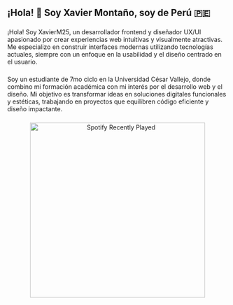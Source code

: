 <h2 align="left">¡Hola! 👋 Soy Xavier Montaño, soy de Perú 🇵🇪</h2>

###

<p align="left">¡Hola! Soy XavierM25, un desarrollador frontend y diseñador UX/UI apasionado por crear experiencias web intuitivas y visualmente atractivas. Me especializo en construir interfaces modernas utilizando tecnologías actuales, siempre con un enfoque en la usabilidad y el diseño centrado en el usuario.</p>

###

<p align="left">Soy un estudiante de 7mo ciclo en la Universidad César Vallejo, donde combino mi formación académica con mi interés por el desarrollo web y el diseño. Mi objetivo es transformar ideas en soluciones digitales funcionales y estéticas, trabajando en proyectos que equilibren código eficiente y diseño impactante.</p>

###

<div align="center">
  <a href="https://open.spotify.com/user/31xzon7lzax5bxmametl65727lbu">
    <img src="https://spotify-recently-played-readme.vercel.app/api?user=31xzon7lzax5bxmametl65727lbu&count=5&unique=true" alt="Spotify Recently Played" width="400" />
  </a>
</div>

###
